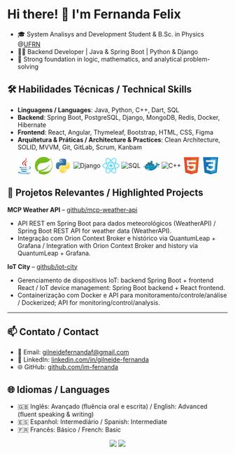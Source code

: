 # Hi there! 👋 I'm Fernanda Felix

- 🎓 System Analisys and Development Student & B.Sc. in Physics @[UFRN](https://www.ufrn.br/)
- 👩‍💻 Backend Developer | Java & Spring Boot | Python & Django
- 🧩 Strong foundation in logic, mathematics, and analytical problem-solving  

## 🛠️ **Habilidades Técnicas / Technical Skills**

- **Linguagens / Languages**: Java, Python, C++, Dart, SQL
- **Backend**: Spring Boot, PostgreSQL, Django, MongoDB, Redis, Docker, Hibernate
- **Frontend**: React, Angular, Thymeleaf, Bootstrap, HTML, CSS, Figma  
- **Arquitetura & Práticas / Architecture & Practices**: Clean Architecture, SOLID, MVVM, Git, GitLab, Scrum, Kanbam 

<div align="center">
    <div style="display: inline_block">
        <img align="center" alt="Java" height="40" width="40" src="https://raw.githubusercontent.com/devicons/devicon/master/icons/java/java-original.svg">
        <img align="center" alt="Spring" height="40" width="40" src="https://raw.githubusercontent.com/devicons/devicon/master/icons/spring/spring-original.svg">
        <img align="center" alt="Python" height="40" width="40" src="https://raw.githubusercontent.com/devicons/devicon/master/icons/python/python-original.svg">
        <img align="center" alt="Django" height="40" width="40" src="https://cdn.jsdelivr.net/gh/devicons/devicon@latest/icons/django/django-plain.svg">
        <img align="center" alt="React" height="40" width="40" src="https://raw.githubusercontent.com/devicons/devicon/master/icons/react/react-original.svg">
        <img  align="center" alt="SQL" height="40" width="40" src="https://cdn.jsdelivr.net/gh/devicons/devicon@latest/icons/postgresql/postgresql-original.svg">
        <img align="center" alt="Docker" height="40" width="40" src="https://raw.githubusercontent.com/devicons/devicon/master/icons/docker/docker-original.svg">
        <img align="center" alt="C++" height="40" width="40" src="https://cdn.jsdelivr.net/gh/devicons/devicon/icons/cplusplus/cplusplus-original.svg">
        <img align="center" alt="HTML" height="40" width="40" src="https://raw.githubusercontent.com/devicons/devicon/master/icons/html5/html5-original.svg">
        <img align="center" alt="CSS" height="40" width="40" src="https://raw.githubusercontent.com/devicons/devicon/master/icons/css3/css3-original.svg"> 
    </div>
</div>

## 📂 **Projetos Relevantes / Highlighted Projects**

**MCP Weather API** – [github/mcp-weather-api](https://github.com/im-fernanda/mcp-weather-api)  
- API REST em Spring Boot para dados meteorológicos (WeatherAPI) / Spring Boot REST API for weather data (WeatherAPI).  
- Integração com Orion Context Broker e histórico via QuantumLeap + Grafana / Integration with Orion Context Broker and history via QuantumLeap + Grafana.  

**IoT City** – [github/iot-city](https://github.com/im-fernanda/iot-city)  
- Gerenciamento de dispositivos IoT: backend Spring Boot + frontend React / IoT device management: Spring Boot backend + React frontend.  
- Containerização com Docker e API para monitoramento/controle/análise / Dockerized; API for monitoring/control/analysis.  

---

## 📫 Contato / Contact
- 📧 Email: gilneidefernandaf@gmail.com  
- 🔗 LinkedIn: [linkedin.com/in/gilneide-fernanda](https://www.linkedin.com/in/gilneide-fernanda)  
- 🌐 GitHub: [github.com/im-fernanda](https://github.com/im-fernanda)

## 🌐 **Idiomas / Languages**  
- 🇬🇧 Inglês: Avançado (fluência oral e escrita) / English: Advanced (fluent speaking & writing)  
- 🇪🇸 Espanhol: Intermediário / Spanish: Intermediate  
- 🇫🇷 Francês: Básico / French: Basic  


<div align="center">
    <div style="inline-block" id="status">
        <img height="180cm" src="https://github-readme-stats.vercel.app/api/top-langs/?username=im-fernanda&layout=compact&theme=dracula&size_weight=0.3&count_weight=0.8">
        <img height="180cm" src="https://github-readme-stats.vercel.app/api?username=im-fernanda&show_icons=true&theme=dracula">    
    </div>
</div>

